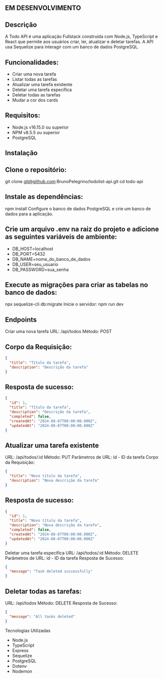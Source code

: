 ## EM DESENVOLVIMENTO ##

## Descrição
A Todo API é uma aplicação Fullstack construída com Node.js, TypeScript e React que permite aos usuários criar, ler, atualizar e deletar tarefas. A API usa Sequelize para interagir com um banco de dados PostgreSQL.

## Funcionalidades:
- Criar uma nova tarefa
- Listar todas as tarefas
- Atualizar uma tarefa existente
- Deletar uma tarefa específica
- Deletar todas as tarefas
- Mudar a cor dos cards

## Requisitos:
- Node.js v16.15.0 ou superior
- NPM v8.5.5 ou superior
- PostgreSQL

## Instalação

## Clone o repositório:
git clone git@github.com:BrunoPelegrino/todolist-api.git
cd todo-api

## Instale as dependências:
npm install
Configure o banco de dados PostgreSQL e crie um banco de dados para a aplicação.

## Crie um arquivo .env na raiz do projeto e adicione as seguintes variáveis de ambiente:
- DB_HOST=localhost
- DB_PORT=5432
- DB_NAME=nome_do_banco_de_dados
- DB_USER=seu_usuario
- DB_PASSWORD=sua_senha

## Execute as migrações para criar as tabelas no banco de dados:
npx sequelize-cli db:migrate
Inicie o servidor:
npm run dev

## Endpoints
Criar uma nova tarefa
URL: /api/todos
Método: POST

## Corpo da Requisição:
```JSON
{
  "title": "Título da tarefa",
  "description": "Descrição da tarefa"
}
```
## Resposta de sucesso:
```JSON
{
  "id": 1,
  "title": "Título da tarefa",
  "description": "Descrição da tarefa",
  "completed": false,
  "createdAt": "2024-08-07T00:00:00.000Z",
  "updatedAt": "2024-08-07T00:00:00.000Z"
}
```
## Atualizar uma tarefa existente
URL: /api/todos/:id
Método: PUT
Parâmetros de URL: id - ID da tarefa
Corpo da Requisição:
```JSON
{
  "title": "Novo título da tarefa",
  "description": "Nova descrição da tarefa"
}
```
## Resposta de sucesso:
```JSON
{
  "id": 1,
  "title": "Novo título da tarefa",
  "description": "Nova descrição da tarefa",
  "completed": false,
  "createdAt": "2024-08-07T00:00:00.000Z",
  "updatedAt": "2024-08-07T00:00:00.000Z"
}
```
Deletar uma tarefa específica
URL: /api/todos/:id
Método: DELETE
Parâmetros de URL: id - ID da tarefa
Resposta de Sucesso:
```JSON
{
  "message": "Task deleted successfully"
}
```
## Deletar todas as tarefas:
URL: /api/todos
Método: DELETE
Resposta de Sucesso:
```JSON
{
  "message": "All tasks deleted"
}
```
Tecnologias Utilizadas
- Node.js
- TypeScript
- Express
- Sequelize
- PostgreSQL
- Dotenv
- Nodemon

